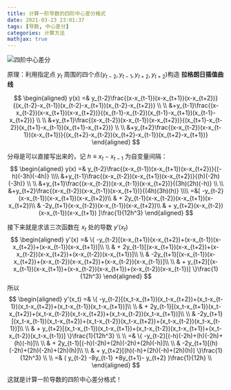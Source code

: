 ```yaml
---
title: 计算一阶导数的四阶中心差分格式
date: 2021-03-23 23:01:37
tags: [导数, 中心差分]
categories: 计算方法
mathjax: true
---
```


![四阶中心差分](四阶中心差分.png)

原理：利用指定点 $y_t$ 周围的四个点$(y_{t-2}, y_{t-1}, y_{t+2},y_{t+2})$构造 **拉格朗日插值曲线**

<!--more-->
$$
\begin{aligned}
y(x) =& y_{t-2}\frac{(x-x_{t-1})(x-x_{t+1})(x-x_{t+2})}{(x_{t-2}-x_{t-1})(x_{t-2}-x_{t+1})(x_{t-2}-x_{t+2})} \\
\\
&+y_{t-1}\frac{(x-x_{t-2})(x-x_{t+1})(x-x_{t+2})}{(x_{t-1}-x_{t-2})(x_{t-1}-x_{t+1})(x_{t-1}-x_{t+2})} \\
\\
&+y_{t+1}\frac{(x-x_{t-2})(x-x_{t-1})(x-x_{t+2})}{(x_{t+1}-x_{t-2})(x_{t+1}-x_{t-1})(x_{t+1}-x_{t+2})} \\
\\
&+y_{t+2}\frac{(x-x_{t-2})(x-x_{t-1})(x-x_{t+1})}{(x_{t+2}-x_{t-2})(x_{t+2}-x_{t-1})(x_{t+2}-x_{t+1})}
\end{aligned}
$$

分母是可以直接写出来的，记 $h \equiv x_t - x_{t-1}$ 为自变量间隔：
$$
\begin{aligned}
y(x) =& y_{t-2}\frac{(x-x_{t-1})(x-x_{t+1})(x-x_{t+2})}{(-h)(-3h)(-4h)} \\\\
&+y_{t-1}\frac{(x-x_{t-2})(x-x_{t+1})(x-x_{t+2})}{(h)(-2h)(-3h)} \\
\\
&+y_{t+1}\frac{(x-x_{t-2})(x-x_{t-1})(x-x_{t+2})}{(3h)(2h)(-h)} \\
\\
&+y_{t+2}\frac{(x-x_{t-2})(x-x_{t-1})(x-x_{t+1})}{(4h)(3h)(h)} \\\\
=&[  -y_{t-2}(x-x_{t-1})(x-x_{t+1})(x-x_{t+2})\\
& + 2y_{t-1}(x-x_{t-2})(x-x_{t+1})(x-x_{t+2})\\
& -2y_{t+1}(x-x_{t-2})(x-x_{t-1})(x-x_{t+2})\\
& + y_{t+2}(x-x_{t-2})(x-x_{t-1})(x-x_{t+1})  ]\frac{1}{12h^3} 
\end{aligned}
$$

接下来就是求该三次函数在 $x_t$ 处的导数 $y'(x_{t})$
$$
\begin{aligned}
y'(x) =& \{  -y_{t-2}[(x-x_{t+1})(x-x_{t+2})+(x-x_{t-1})(x-x_{t+2})+(x-x_{t-1})(x-x_{t+1})]\\
\\
& + 2y_{t-1}[(x-x_{t+1})(x-x_{t+2})+(x-x_{t-2})(x-x_{t+2})+(x-x_{t-2})(x-x_{t+1})]\\
\\
& -2y_{t+1}[(x-x_{t-1})(x-x_{t+2})+(x-x_{t-2})(x-x_{t+2})+(x-x_{t-2})(x-x_{t-1})]\\
\\
& + y_{t+2}[(x-x_{t-1})(x-x_{t+1})+(x-x_{t-2})(x-x_{t+1})+(x-x_{t-2})(x-x_{t-1})] \}\frac{1}{12h^3} 
\end{aligned}
$$
所以
$$
\begin{aligned}
y'(x_t) =& \{  -y_{t-2}[(x_t-x_{t+1})(x_t-x_{t+2})+(x_t-x_{t-1})(x_t-x_{t+2})+(x_t-x_{t-1})(x_t-x_{t+1})]\\
\\
& + 2y_{t-1}[(x_t-x_{t+1})(x_t-x_{t+2})+(x_t-x_{t-2})(x_t-x_{t+2})+(x_t-x_{t-2})(x_t-x_{t+1})]\\
\\
& -2y_{t+1}[(x_t-x_{t-1})(x_t-x_{t+2})+(x_t-x_{t-2})(x_t-x_{t+2})+(x_t-x_{t-2})(x_t-x_{t-1})]\\
\\
& + y_{t+2}[(x_t-x_{t-1})(x_t-x_{t+1})+(x_t-x_{t-2})(x_t-x_{t+1})+(x_t-x_{t-2})(x_t-x_{t-1})] \}\frac{1}{12h^3} \\
\\
=&  \{  -y_{t-2}[(-h)(-2h)+(h)(-2h)+(h)(-h)]\\
\\
& + 2y_{t-1}[(-h)(-2h)+(2h)(-2h)+(2h)(-h)]\\
\\
& -2y_{t+1}[(h)(-2h)+(2h)(-2h)+(2h)(h)]\\
\\
& + y_{t+2}[(h)(-h)+(2h)(-h)+(2h)(h)] \}\frac{1}{12h^3} \\
\\
=&  (  y_{t-2}  -8y_{t-1} +8y_{t+1}- y_{t+2} )\frac{1}{12h} \\
\end{aligned}
$$

这就是计算一阶导数的四阶中心差分格式！
